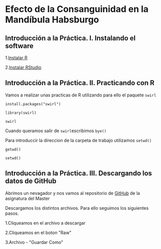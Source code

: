 # Efecto de la Consanguinidad en la Mandíbula Habsburgo

## Introducción a la Práctica. I. Instalando el software
1.[Instalar R](https://cran.r-project.org/mirrors.html)

2.[Instalar RStudio](https://www.rstudio.com/products/rstudio/download)

## Introducción a la Práctica. II. Practicando con R
Vamos a realizar unas practicas de R utilizando para ello el paquete `swirl`

`install.packages("swirl")`

`library(swirl)`

`swirl`

Cuando queramos salir de `swirl`escribimos `bye()`

Para introduccir la direccion de la carpeta de trabajo utilizamos `setwd()`

`getwd()`

`setwd()`

## Introducción a la Práctica. III. Descargando los datos de GitHub
Abrimos un nevagador y nos vamos al repositorio de [GitHub](https://github.com/CeballosGene/MasterGG_Genetica_de_las_poblaciones_humanas) de la asignatura del Master

Descargamos los distintos archivos. Para ello seguimos los siguientes pasos.

1.Cliqueamos en el archivo a descargar

2.Cliqueamos en el boton "Raw"

3.Archivo - "Guardar Como"

